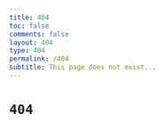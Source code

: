 ```yaml
---
title: 404
toc: false
comments: false
layout: 404
type: 404
permalink: /404
subtitle: This page does not exist...
---
```


<h1 id="404"><code>404</code></h1>

